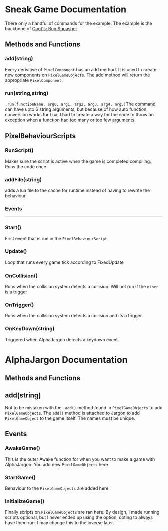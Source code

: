 # Sneak Game Documentation
There only a handful of commands for the example.
The example is the backbone of  [Coot's: Bug Squasher](https://github.com/Sanokei/Coots-Bug-Squasher)

## Methods and Functions
### add(string)
Every derivitive of `PixelComponent` has an add method. It is used to create new components on `PixelGameObjects`. The add method will return the appropriate `PixelComponent`.
### run(string,string)
`.run(functionName, arg0, arg1, arg2, arg3, arg4, arg5)`The command can have upto 6 string arguments, but because of how auto function conversion works for Lua, I had to create a way for the code to throw an exception when a function had too many or too few arguments. 
## PixelBehaviourScripts
### RunScript()
Makes sure the script is active when the game is completed compiling. Runs the code once.
### addFile(string)
adds a lua file to the cache for runtime instead of having to rewrite the behaviour.
### Events
___
### Start()
First event that is run in the `PixelBehaviourScript`
### Update()
Loop that runs every game tick according to FixedUpdate
### OnCollision()
Runs when the collision system detects a collision. Will not run if the `other` is a trigger
### OnTrigger()
Runs when the collision system detects a collision and its a trigger.
### OnKeyDown(string)
Triggered when AlphaJargon detects a keydown event.

# AlphaJargon Documentation
## Methods and Functions
## add(string)
Not to be mistaken with the `.add()` method found in `PixelGameObjects` to add `PixelGameObjects`. The `add()` method is attached to Jargon to add `PixelGameObject` to the game itself. The names must be unique.
## Events
### AwakeGame()
This is the outer Awake function for when you want to make a game with AlphaJargon. You add new `PixelGameObjects` here
### StartGame()
Behaviour to the `PixelGameObjects` are added here
### InitializeGame()
Finally scripts on `PixelGameObjects` are ran here. By design, I made running scripts optional, but I never ended up using the option, opting to always have them run. I may change this to the inverse later.